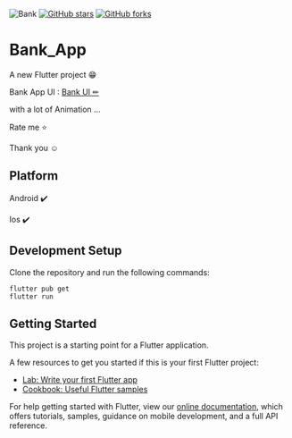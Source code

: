 ![Bank](https://www.sketchappsources.com/resources/source-image/banking-app-colder.png)
[![GitHub stars](https://img.shields.io/github/stars/iampawan/FlutterExampleApps.svg?style=social&label=Star)](https://github.com/amirziyacode)
[![GitHub forks](https://img.shields.io/github/forks/iampawan/FlutterExampleApps.svg?style=social&label=Fork)](https://github.com/amirziyacode?tab=repositories)


# Bank_App

A new Flutter project 😁 

Bank App UI :  [Bank UI ✏](https://dribbble.com/shots/13633745-Banking-app-NFC-payment)

with a lot of Animation ... 

 Rate me ⭐

Thank you ☺


## Platform

Android ✔️

Ios ✔️



## Development Setup
Clone the repository and run the following commands:
```
flutter pub get
flutter run
```


## Getting Started

This project is a starting point for a Flutter application.

A few resources to get you started if this is your first Flutter project:

- [Lab: Write your first Flutter app](https://flutter.dev/docs/get-started/codelab)
- [Cookbook: Useful Flutter samples](https://flutter.dev/docs/cookbook)

For help getting started with Flutter, view our
[online documentation](https://flutter.dev/docs), which offers tutorials,
samples, guidance on mobile development, and a full API reference.
